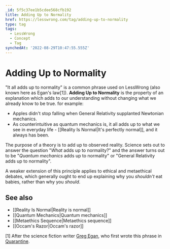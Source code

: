```yaml
---
_id: 5f5c37ee1b5cdee568cfb192
title: Adding Up to Normality
href: https://lesswrong.com/tag/adding-up-to-normality
type: tag
tags:
  - LessWrong
  - Concept
  - Tag
synchedAt: '2022-08-29T10:47:55.555Z'
---
```

# Adding Up to Normality

"It all adds up to normality" is a common phrase used on LessWrong (also known here as Egan's law\[1\]). **Adding Up to Normality** is the property of an explanation which adds to our understanding without changing what we already know to be true. for example:

*   Apples didn't stop falling when General Relativity supplanted Newtonian mechanics.
*   As counterintuitive as quantum mechanics is, it all adds up to what we see in everyday life - [[Reality Is Normal|It's perfectly normal]], and it always has been.

The purpose of a theory is to add up to observed reality. Science sets out to answer the question "*What* adds up to normality?" and the answer turns out to be "*Quantum mechanics* adds up to normality" or "General Relativity adds up to normality".

A weaker extension of this principle applies to ethical and metaethical debates, which generally ought to end up explaining why you *shouldn't* eat babies, rather than why you *should*.

See also
--------

*   [[Reality Is Normal|Reality is normal]]
*   [[Quantum Mechanics|Quantum mechanics]]
*   [[Metaethics Sequence|Metaethics sequence]]
*   [[Occam's Razor|Occam's razor]]

\[1\] After the science fiction writer [Greg Egan](https://en.wikipedia.org/wiki/Greg_Egan), who first wrote this phrase in [Quarantine](https://en.wikipedia.org/wiki/Quarantine_(Egan_novel)).